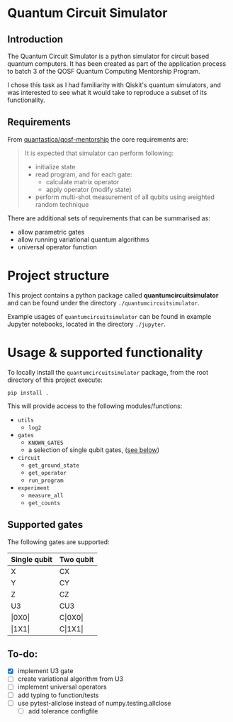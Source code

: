 # Quantum Circuit Simulator

## Introduction

The Quantum Circuit Simulator  is a python simulator for circuit based quantum computers.
It has been created as part of the application process to batch 3 of the QOSF Quantum Computing Mentorship Program.

I chose this task as I had familiarity with Qiskit's quantum simulators, and was interested to see what it would take to reproduce a subset of its functionality.

## Requirements

From [quantastica/qosf-mentorship](https://github.com/quantastica/qosf-mentorship/blob/master/qosf-simulator-task.ipynb) the core requirements are:

>It is expected that simulator can perform following:
> * initialize state
> * read program, and for each gate:
>   * calculate matrix operator
>   * apply operator (modify state)
> * perform multi-shot measurement of all qubits using weighted random technique

There are additional sets of requirements that can be summarised as:
* allow parametric gates 
* allow running variational quantum algorithms
* universal operator function

# Project structure

This project contains a python package called **quantumcircuitsimulator** and can be found under the directory `./quantumcircuitsimulator`.

Example usages of `quantumcircuitsimulator` can be found in example Jupyter notebooks, located in the directory `./jupyter`.

# Usage & supported functionality

To locally install the `quantumcircuitsimulator` package, from the root directory of this project execute:
```
pip install .
```

This will provide access to the following modules/functions:
* `utils`
	* `log2`
* `gates`
	* `KNOWN_GATES`
	* a selection of single qubit gates, ([see below](#supported-gates))
* `circuit`
	* `get_ground_state`
	* `get_operator`
	* `run_program`
* `experiment`
	* `measure_all`
	* `get_counts`

## Supported gates

The following gates are supported:

Single qubit | Two qubit
------------ | -------------
X       | CX
Y       | CY
Z       | CZ
U3      | CU3
\|0X0\| | C\|0X0\||
\|1X1\| | C\|1X1\||



## To-do:

- [x] implement U3 gate
- [ ] create variational algorithm from U3
- [ ] implement universal operators
- [ ] add typing to function/tests
- [ ] use pytest-allclose instead of numpy.testing.allclose
  - [ ] add tolerance configfile
